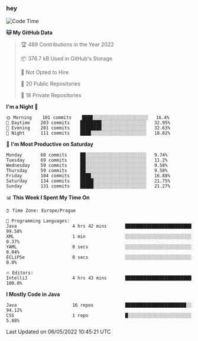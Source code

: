 ### hey

<!--START_SECTION:waka-->
![Code Time](http://img.shields.io/badge/Code%20Time-652%20hrs%2040%20mins-blue)

**🐱 My GitHub Data** 

> 🏆 489 Contributions in the Year 2022
 > 
> 📦 376.7 kB Used in GitHub's Storage 
 > 
> 🚫 Not Opted to Hire
 > 
> 📜 20 Public Repositories 
 > 
> 🔑 18 Private Repositories  
 > 
**I'm a Night 🦉** 

```text
🌞 Morning    101 commits    ████░░░░░░░░░░░░░░░░░░░░░   16.4% 
🌆 Daytime    203 commits    ████████░░░░░░░░░░░░░░░░░   32.95% 
🌃 Evening    201 commits    ████████░░░░░░░░░░░░░░░░░   32.63% 
🌙 Night      111 commits    ████░░░░░░░░░░░░░░░░░░░░░   18.02%

```
📅 **I'm Most Productive on Saturday** 

```text
Monday       60 commits     ██░░░░░░░░░░░░░░░░░░░░░░░   9.74% 
Tuesday      69 commits     ██░░░░░░░░░░░░░░░░░░░░░░░   11.2% 
Wednesday    59 commits     ██░░░░░░░░░░░░░░░░░░░░░░░   9.58% 
Thursday     59 commits     ██░░░░░░░░░░░░░░░░░░░░░░░   9.58% 
Friday       104 commits    ████░░░░░░░░░░░░░░░░░░░░░   16.88% 
Saturday     134 commits    █████░░░░░░░░░░░░░░░░░░░░   21.75% 
Sunday       131 commits    █████░░░░░░░░░░░░░░░░░░░░   21.27%

```


📊 **This Week I Spent My Time On** 

```text
⌚︎ Time Zone: Europe/Prague

💬 Programming Languages: 
Java                     4 hrs 42 mins       █████████████████████████   99.58% 
XML                      1 min               ░░░░░░░░░░░░░░░░░░░░░░░░░   0.37% 
YAML                     0 secs              ░░░░░░░░░░░░░░░░░░░░░░░░░   0.04% 
ECLiPSe                  0 secs              ░░░░░░░░░░░░░░░░░░░░░░░░░   0.0%

🔥 Editors: 
IntelliJ                 4 hrs 43 mins       █████████████████████████   100.0%

```

**I Mostly Code in Java** 

```text
Java                     16 repos            ███████████████████████░░   94.12% 
CSS                      1 repo              █░░░░░░░░░░░░░░░░░░░░░░░░   5.88%

```



 Last Updated on 06/05/2022 10:45:21 UTC
<!--END_SECTION:waka-->
